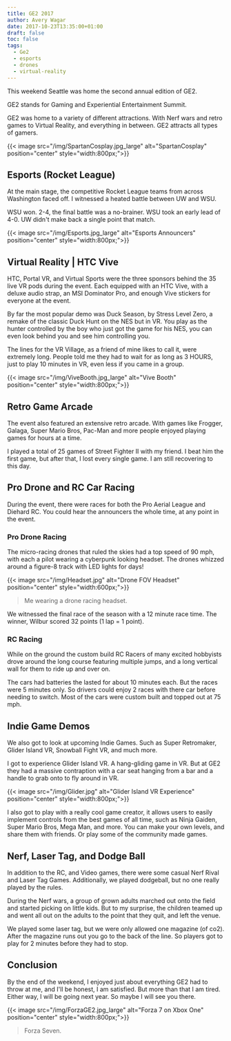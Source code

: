 ```yaml
---
title: GE2 2017
author: Avery Wagar
date: 2017-10-23T13:35:00+01:00
draft: false
toc: false
tags:
  - Ge2
  - esports
  - drones
  - virtual-reality
---
```


This weekend Seattle was home the second annual edition of GE2. 

GE2 stands for Gaming and Experiential Entertainment Summit.

GE2 was home to a variety of different attractions. 
With Nerf wars and retro games to Virtual Reality, 
and everything in between. GE2 attracts all types of gamers.

<!--Possibly link spartans-->
<!--![][Spartans]-->

<!--[Spartans]: /static/api/images/SpartanCosplay.jpg_large 'Me with some Spartan Cosplays'-->
{{< image src="/img/SpartanCosplay.jpg_large" alt="SpartanCosplay" position="center" style="width:800px;">}}
## Esports (Rocket League)
At the main stage, the competitive Rocket League teams from across Washington
faced off. I witnessed a heated battle between UW and WSU.

WSU won. 2-4, the final battle was a no-brainer. WSU took an early lead of 4-0.
UW didn't make back a single point that match.

<!--Link announcers-->

<!--![][Esports]-->

<!--[Esports]: /static/api/images/Esports.jpg_large 'Rocket League announcers'-->

{{< image src="/img/Esports.jpg_large" alt="Esports Announcers" position="center" style="width:800px;">}}
## Virtual Reality | HTC Vive 


HTC, Portal VR, and Virtual Sports were the three sponsors behind the 35 live
VR
pods during the event. Each equipped with an HTC Vive, with a deluxe audio
strap,
an MSI Dominator Pro, and enough Vive stickers for everyone at the event. 


By far the most popular demo was Duck Season, by Stress Level Zero, a remake of
the classic Duck Hunt on the NES but in VR. You play as the hunter controlled
by the boy who just got the game for his NES, you can even look behind you and
see him controlling you.

The lines for the VR Village, as a friend of mine likes to call it, were
extremely
long. People told me they had to wait for as long as 3 HOURS, just to play 10
minutes in VR, even less if you came in a group. 

<!--![][Vive]-->

<!--[Vive]: /static/api/images/ViveBooth.jpg_large 'Vive booth'-->

{{< image src="/img/ViveBooth.jpg_large" alt="Vive Booth" position="center" style="width:800px;">}}
## Retro Game Arcade


The event also featured an extensive retro arcade. With games like Frogger,
Galaga, Super Mario Bros, Pac-Man and more people enjoyed playing games for
hours at a time. 

I played a total of 25 games of Street Fighter II with my friend. I beat him
the first game, but after that, I lost every single game. I am still recovering to this day.


## Pro Drone and RC Car Racing


During the event, there were races for both the Pro Aerial League and Diehard
RC. You could hear the announcers the whole time, at any point in the event.

### Pro Drone Racing


The micro-racing drones that ruled the skies had a top speed of 90 mph, with
each
a pilot wearing a cyberpunk looking headset. The drones whizzed around a figure-8
track with LED lights for days!


<!--Link picture of headset here-->
{{< image src="/img/Headset.jpg" alt="Drone FOV Headset" position="center" style="width:600px;">}}

> Me wearing a drone racing headset.


We witnessed the final race of the season with a 12 minute race time. The
winner, Wilbur scored 32 points (1 lap = 1 point). 


### RC Racing


While on the ground the custom build RC Racers of many excited hobbyists
drove around the long course featuring multiple jumps, and a long vertical wall
for them to ride up and over on.

  The cars had batteries the lasted for about 10
  minutes each. But the races were 5 minutes only. So drivers could enjoy
  2 races
  with there car before needing to switch. Most of the cars were custom built and topped out at 75 mph. 

## Indie Game Demos  

We also got to look at upcoming Indie Games. Such as Super Retromaker, Glider
Island VR, Snowball Fight VR, and much more. 

I got to experience Glider Island VR. A hang-gliding game in VR. But at GE2
they had a massive contraption with a car seat hanging from a bar and a handle
to grab onto to fly around in VR.

{{< image src="/img/Glider.jpg" alt="Glider Island VR Experience" position="center" style="width:800px;">}}

I also got to play with a really cool game creator, it allows users to easily
implement controls from the best games of all time, such as Ninja Gaiden, Super
Mario Bros, Mega Man, and more. You can make your own levels, and share them with
friends. Or play some of the community made games.


## Nerf, Laser Tag, and Dodge Ball


In addition to the RC, and Video games, there were some casual Nerf Rival and
Laser Tag Games. Additionally, we played dodgeball, but no one
really played by the rules.

During the Nerf wars, a group of grown adults marched out onto the field and
started picking on little kids. But to my surprise, the children teamed up and
went all out on the adults to the point that they quit, and left the venue.

We played some laser tag, but we were only allowed one magazine (of co2).
After the magazine runs out you go to the back of the line. So players got to
play for 2 minutes before they had to stop. 


## Conclusion


By the end of the weekend, I enjoyed just about everything GE2 had to throw at
me, and I'll be honest, I am satisfied. But more than that I am tired. Either
way, I will be going next year. So maybe I will see you there.


<!--![][Forza]-->

<!--[Forza]: /static/api/images/ForzaGE2.jpg_large 'Forza 7 on Xbox One'-->

{{< image src="/img/ForzaGE2.jpg_large" alt="Forza 7 on Xbox One" position="center" style="width:800px;">}}

> Forza Seven.

